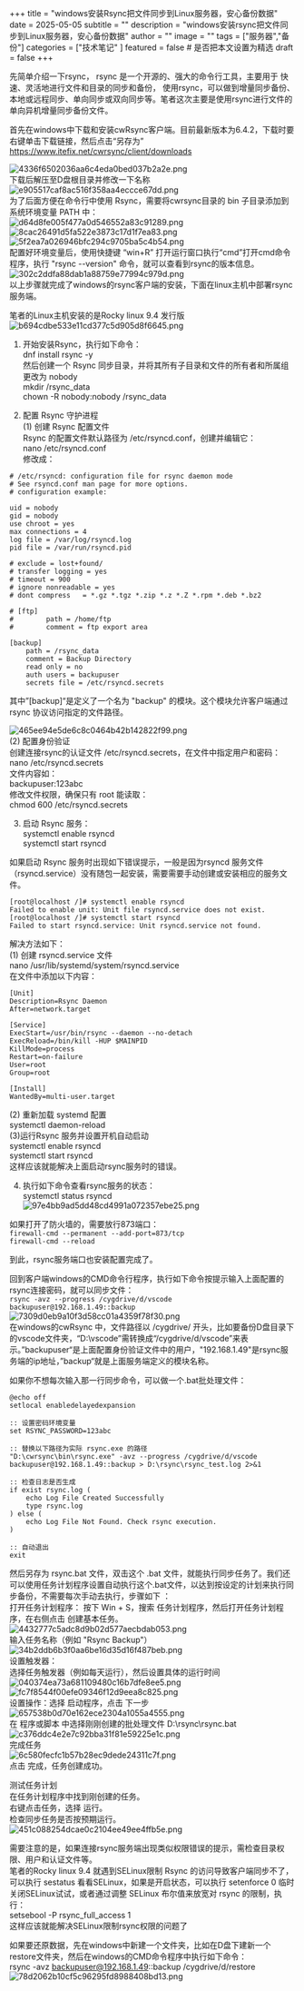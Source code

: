 +++
title = "windows安装Rsync把文件同步到Linux服务器，安心备份数据"
date = 2025-05-05
subtitle = ""
description = "windows安装rsync把文件同步到Linux服务器，安心备份数据"
author = ""
image = ""
tags =  ["服务器","备份"]
categories = ["技术笔记" ]
featured = false # 是否把本文设置为精选
draft = false
+++

先简单介绍一下rsync， rsync 是一个开源的、强大的命令行工具，主要用于 快速、灵活地进行文件和目录的同步和备份， 使用rsync，可以做到增量同步备份、本地或远程同步、单向同步或双向同步等。笔者这次主要是使用rsync进行文件的单向异机增量同步备份文件。

首先在windows中下载和安装cwRsync客户端。目前最新版本为6.4.2，下载时要右键单击下载链接，然后点击“另存为”  
https://www.itefix.net/cwrsync/client/downloads

![4336f6502036aa6c4eda0bed037b2a2e.png](/img/dd282272dbfb6adc11fd9f3cb154d4e6.png)  
下载后解压至D盘根目录并修改一下名称  
![e905517caf8ac516f358aa4eccce67dd.png](/img/e905517caf8ac516f358aa4eccce67dd.png)  
为了后面方便在命令行中使用 Rsync，需要将cwrsync目录的 bin 子目录添加到系统环境变量 PATH 中：  
![d64d8fe005f477a0d546552a83c91289.png](/img/d64d8fe005f477a0d546552a83c91289.png)  
![8cac26491d5fa522e3873c17d1f7ea83.png](/img/8cac26491d5fa522e3873c17d1f7ea83.png)  
![5f2ea7a026946bfc294c9705ba5c4b54.png](/img/5f2ea7a026946bfc294c9705ba5c4b54.png)  
配置好环境变量后，使用快捷键 “win+R” 打开运行窗口执行“cmd”打开cmd命令程序，执行 "rsync --version" 命令，就可以查看到rsync的版本信息。  
![302c2ddfa88dab1a88759e77994c979d.png](/img/302c2ddfa88dab1a88759e77994c979d.png)  
以上步骤就完成了windows的rsync客户端的安装，下面在linux主机中部署rsync服务端。

笔者的Linux主机安装的是Rocky linux 9.4 发行版  
![b694cdbe533e11cd377c5d905d8f6645.png](/img/b694cdbe533e11cd377c5d905d8f6645.png)

1.  开始安装Rsync，执行如下命令：  
    dnf install rsync -y  
    然后创建一个 Rsync 同步目录，并将其所有子目录和文件的所有者和所属组更改为 nobody  
    mkdir /rsync_data  
    chown -R nobody:nobody /rsync_data
    
2.  配置 Rsync 守护进程  
    (1) 创建 Rsync 配置文件  
    Rsync 的配置文件默认路径为 /etc/rsyncd.conf，创建并编辑它：  
    nano /etc/rsyncd.conf  
    修改成：
    

```
# /etc/rsyncd: configuration file for rsync daemon mode
# See rsyncd.conf man page for more options.
# configuration example:

uid = nobody
gid = nobody
use chroot = yes
max connections = 4
log file = /var/log/rsyncd.log
pid file = /var/run/rsyncd.pid

# exclude = lost+found/
# transfer logging = yes
# timeout = 900
# ignore nonreadable = yes
# dont compress   = *.gz *.tgz *.zip *.z *.Z *.rpm *.deb *.bz2

# [ftp]
#        path = /home/ftp
#        comment = ftp export area

[backup]
    path = /rsync_data
    comment = Backup Directory
    read only = no
    auth users = backupuser
    secrets file = /etc/rsyncd.secrets
```

其中”\[backup\]“是定义了一个名为 "backup" 的模块。这个模块允许客户端通过 rsync 协议访问指定的文件路径。

![465ee94e5de6c8c0464b42b142822f99.png](/img/465ee94e5de6c8c0464b42b142822f99.png)  
(2) 配置身份验证  
创建连接rsync的认证文件 /etc/rsyncd.secrets，在文件中指定用户和密码：  
nano /etc/rsyncd.secrets  
文件内容如：  
backupuser:123abc  
修改文件权限，确保只有 root 能读取：  
chmod 600 /etc/rsyncd.secrets

3.  启动 Rsync 服务：  
    systemctl enable rsyncd  
    systemctl start rsyncd

如果启动 Rsync 服务时出现如下错误提示，一般是因为rsyncd 服务文件（rsyncd.service）没有随包一起安装，需要需要手动创建或安装相应的服务文件。

```
[root@localhost /]# systemctl enable rsyncd
Failed to enable unit: Unit file rsyncd.service does not exist.
[root@localhost /]# systemctl start rsyncd
Failed to start rsyncd.service: Unit rsyncd.service not found.
```

解决方法如下：  
(1) 创建 rsyncd.service 文件  
nano /usr/lib/systemd/system/rsyncd.service  
在文件中添加以下内容：

```
[Unit]
Description=Rsync Daemon
After=network.target

[Service]
ExecStart=/usr/bin/rsync --daemon --no-detach
ExecReload=/bin/kill -HUP $MAINPID
KillMode=process
Restart=on-failure
User=root
Group=root

[Install]
WantedBy=multi-user.target
```

(2) 重新加载 systemd 配置  
systemctl daemon-reload  
(3)运行Rsync 服务并设置开机自动启动  
systemctl enable rsyncd  
systemctl start rsyncd  
这样应该就能解决上面启动rsync服务时的错误。

4.  执行如下命令查看rsync服务的状态：  
    systemctl status rsyncd  
    ![97e4bb9ad5dd48cd4991a072357ebe25.png](/img/97e4bb9ad5dd48cd4991a072357ebe25.png)

如果打开了防火墙的，需要放行873端口：  
`firewall-cmd --permanent --add-port=873/tcp`  
`firewall-cmd --reload`

到此，rsync服务端口也安装配置完成了。

回到客户端windows的CMD命令行程序，执行如下命令按提示输入上面配置的rsync连接密码，就可以同步文件：  
`rsync -avz --progress /cygdrive/d/vscode backupuser@192.168.1.49::backup`  
![7309d0eb9a10f3d58cc01a4359f78f30.png](/img/7309d0eb9a10f3d58cc01a4359f78f30.png)  
在windows的cwRsync 中，文件路径以 /cygdrive/ 开头，比如要备份D盘目录下的vscode文件夹，“D:\\vscode”需转换成“/cygdrive/d/vscode”来表示。”backupuser“是上面配置身份验证文件中的用户，"192.168.1.49"是rsync服务端的ip地址，”backup“就是上面服务端定义的模块名称。

如果你不想每次输入那一行同步命令，可以做一个.bat批处理文件：

```
@echo off
setlocal enabledelayedexpansion

:: 设置密码环境变量
set RSYNC_PASSWORD=123abc

:: 替换以下路径为实际 rsync.exe 的路径
"D:\cwrsync\bin\rsync.exe" -avz --progress /cygdrive/d/vscode backupuser@192.168.1.49::backup > D:\rsync\rsync_test.log 2>&1

:: 检查日志是否生成
if exist rsync.log (
    echo Log File Created Successfully
    type rsync.log
) else (
    echo Log File Not Found. Check rsync execution.
)

:: 自动退出
exit
```

然后另存为 rsync.bat 文件，双击这个 .bat 文件，就能执行同步任务了。我们还可以使用任务计划程序设置自动执行这个.bat文件，以达到按设定的计划来执行同步备份，不需要每次手动去执行，步骤如下 ：  
打开任务计划程序： 按下 Win + S，搜索 任务计划程序，然后打开任务计划程序，在右侧点击 创建基本任务。  
![4432777c5adc8d9b02d577aecbdab053.png](/img/4432777c5adc8d9b02d577aecbdab053.png)  
输入任务名称（例如 "Rsync Backup"）  
![34b2ddb6b3f0aa6be16d35d16f487beb.png](/img/34b2ddb6b3f0aa6be16d35d16f487beb.png)  
设置触发器：  
选择任务触发器（例如每天运行），然后设置具体的运行时间  
![040374ea73a681109480c16b7dfe8ee5.png](/img/040374ea73a681109480c16b7dfe8ee5.png)  
![fc7f8544f00efe09346f12d9eea8c825.png](/img/fc7f8544f00efe09346f12d9eea8c825.png)  
设置操作：选择 启动程序，点击 下一步  
![657538b0d70e162ece2304a1055a4555.png](/img/657538b0d70e162ece2304a1055a4555.png)  
在 程序或脚本 中选择刚刚创建的批处理文件 D:\\rsync\\rsync.bat  
![c376ddc4e2e7c92bba31f81e59225e1c.png](/img/c376ddc4e2e7c92bba31f81e59225e1c.png)  
完成任务  
![6c580fecfc1b57b28ec9dede24311c7f.png](/img/6c580fecfc1b57b28ec9dede24311c7f.png)  
点击 完成，任务创建成功。

测试任务计划  
在任务计划程序中找到刚创建的任务。  
右键点击任务，选择 运行。  
检查同步任务是否按预期运行。  
![451c088254dcae0c2104ee49ee4ffb5e.png](/img/451c088254dcae0c2104ee49ee4ffb5e.png)

需要注意的是，如果连接rsync服务端出现类似权限错误的提示，需检查目录权限、用户和认证文件等。  
笔者的Rocky linux 9.4 就遇到SELinux限制 Rsync 的访问导致客户端同步不了，可以执行 sestatus 看看SELinux，如果是开启状态，可以执行 setenforce 0 临时关闭SELinux试试，或者通过调整 SELinux 布尔值来放宽对 rsync 的限制，执行：  
setsebool -P rsync_full_access 1  
这样应该就能解决SELinux限制rsync权限的问题了

如果要还原数据，先在windows中新建一个文件夹，比如在D盘下建新一个restore文件夹，然后在windows的CMD命令程序中执行如下命令：  
rsync -avz backupuser@192.168.1.49::backup /cygdrive/d/restore  
![78d2062b10cf5c96295fd8988408bd13.png](/img/78d2062b10cf5c96295fd8988408bd13.png)
